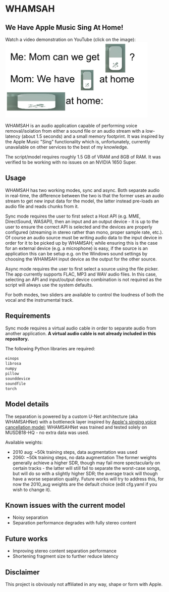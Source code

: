 # WHAMSAH
## We Have Apple Music Sing At Home!
Watch a video demonstration on YouTube (click on the image):
<a href="https://youtu.be/bEybWxyHejk" target="_blank"> 
  <img src="imgs/whamsah_fully_necessary_image.jpg" alt="A WHAMSAH meme based on the 'we have X at home' format" width="450"/>
</a>

WHAMSAH is an audio application capable of performing voice removal/isolation from either a sound file or an audio stream with a low-latency (about 1.5 seconds) and a small memory footprint. It was inspired by the Apple Music "Sing" functionality which is, unfortunately, currently unavailable on other services to the best of my knowledge.

The script/model requires roughly 1.5 GB of VRAM and 8GB of RAM. It was verified to be working with no issues on an NVIDIA 1650 Super.

## Usage
WHAMSAH has two working modes, sync and async. Both separate audio in real-time, the difference between the two is that the former uses an audio stream to get new input data for the model, the latter instead pre-loads an audio file and reads chunks from it.

Sync mode requires the user to first select a Host API (e.g. MME, DirectSound, WASAPI), then an input and an output device - it is up to the user to ensure the correct API is selected and the devices are properly configured (streaming in stereo rather than mono, proper sample rate, etc.). Of course an audio source must be writing audio data to the input device in order for it to be picked up by WHAMSAH; while ensuring this is the case for an external device (e.g. a microphone) is easy, if the source is an application this can be setup e.g. on the Windows sound settings by choosing the WHAMSAH input device as the output for the other source.

Async mode requires the user to first select a source using the file picker. The app currently supports FLAC, MP3 and WAV audio files. In this case, selecting an API and input/output device combination is not required as the script will always use the system defaults.

For both modes, two sliders are available to control the loudness of both the vocal and the instrumental track.


## Requirements
Sync mode requires a virtual audio cable in order to separate audio from another application. **A virtual audio cable is not already included in this repository.**

The following Python libraries are required:
```
einops
librosa
numpy
pillow
sounddevice
soundfile
torch
```

## Model details
The separation is powered by a custom U-Net architecture (aka WHAMSAHNet) with a bottleneck layer inspired by [Apple's singing voice cancellation model](https://arxiv.org/abs/2401.12068); WHAMSAHNet was trained and tested solely on MUSDB18-HQ - no extra data was used.

Available weights:
* 2010 aug: ~50k training steps, data augmentation was used
* 2060: ~50k training steps, no data augmentation
The former weights generally achieve a higher SDR, though may fail more spectacularly on certain tracks - the latter will still fail to separate the worst-case songs, but will do so with a slightly higher SDR; the average track will though have a worse separation quality. 
Future works will try to address this, for now the 2010_aug weights are the default choice (edit cfg.yaml if you wish to change it).
  
## Known issues with the current model
* Noisy separation
* Separation performance degrades with fully stereo content

## Future works
* Improving stereo content separation performance
* Shortening fragment size to further reduce latency

## Disclaimer
This project is obviously not affiliated in any way, shape or form with Apple.
